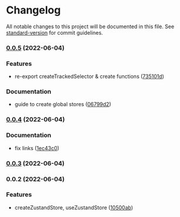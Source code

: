 # Changelog

All notable changes to this project will be documented in this file. See [standard-version](https://github.com/conventional-changelog/standard-version) for commit guidelines.

### [0.0.5](https://github.com/Sinakhx/use-zustand-store/compare/v0.0.4...v0.0.5) (2022-06-04)


### Features

* re-export createTrackedSelector & create functions ([735101d](https://github.com/Sinakhx/use-zustand-store/commit/735101d34c1ec7b40b67964842e12bce818c0f3c))


### Documentation

* guide to create global stores ([06799d2](https://github.com/Sinakhx/use-zustand-store/commit/06799d2a77db92558aefb1493333526d12895bf0))

### [0.0.4](https://github.com/Sinakhx/use-zustand-store/compare/v0.0.3...v0.0.4) (2022-06-04)


### Documentation

* fix links ([1ec43c0](https://github.com/Sinakhx/use-zustand-store/commit/1ec43c0630abc44a8b34da0481f68cf69430c9b7))

### [0.0.3](https://github.com/Sinakhx/use-zustand-store/compare/v0.0.2...v0.0.3) (2022-06-04)

### 0.0.2 (2022-06-04)


### Features

* createZustandStore, useZustandStore ([10500ab](https://github.com/Sinakhx/use-zustand-store/commit/10500ab4703e7b55a74485038703a1a46f7097ad))
